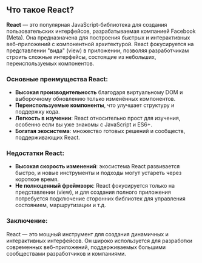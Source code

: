 ## Что такое React?

**React** — это популярная JavaScript-библиотека для создания пользовательских интерфейсов, разрабатываемая компанией Facebook (Meta). Она предназначена для построения быстрых и интерактивных веб-приложений с компонентной архитектурой. React фокусируется на представлении "вида" (view) в приложении, позволяя разработчикам строить сложные интерфейсы, состоящие из небольших, переиспользуемых компонентов.

### Основные преимущества React:
- **Высокая производительность** благодаря виртуальному DOM и выборочному обновлению только изменённых компонентов.
- **Переиспользуемые компоненты**, что улучшает структуру и поддержку кода.
- **Легкость в изучении**: React относительно прост для изучения, особенно если вы уже знакомы с JavaScript и ES6+.
- **Богатая экосистема**: множество готовых решений и сообществ, поддерживающих React.
  
### Недостатки React:
- **Высокая скорость изменений**: экосистема React развивается быстро, и новые инструменты и подходы могут устареть через короткое время.
- **Не полноценный фреймворк**: React фокусируется только на представлении (view), и для создания полного приложения потребуется подключение сторонних библиотек для управления состоянием, маршрутизации и т.д.

### Заключение:
React — это мощный инструмент для создания динамичных и интерактивных интерфейсов. Он широко используется для разработки современных веб-приложений, поддерживаемых большими сообществами разработчиков и компаниями.